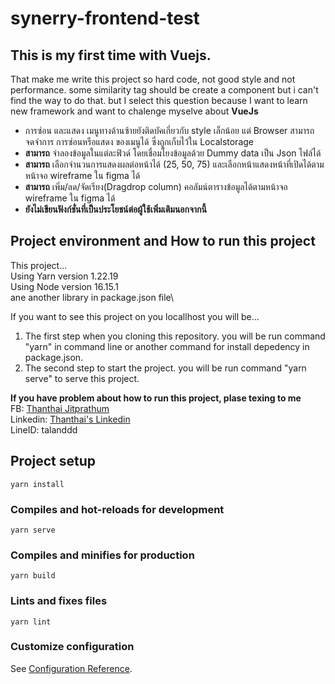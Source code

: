 # synerry-frontend-test

## This is my first time with Vuejs.
That make me write this project so hard code, not good style and not performance. some similarity tag should be create a component but i can't find the way to do that. but I select this question because I want to learn new framework and want to chalenge myselve about **VueJs**

- การซ่อน และแสดง เมนูทางด้านซ้ายยังติดบัคเกี่ยวกับ style เล็กน้อย แต่ Browser สามารถจดจำการ การซ่อนหรือแสดง ของเมนูได้ ซึ่งถูกเก็บไว้ใน Localstorage
- **สามารถ** จำลองข้อมูลในแต่ละฟิวด์ โดยเชื่อมโยงข้อมูลด้วย Dummy data เป็น Json ไฟล์ได้
- **สามารถ** เลือกจำนวนการแสดงผลต่อหน้าได้ (25, 50, 75) และเลือกหน้าแสดงหน้าที่เปิดได้ตามหน้าจอ wireframe ใน figma ได้
- **สามารถ** เพิ่ม/ลด/จัดเรียง(Dragdrop column) คอลัมน์ตารางข้อมูลได้ตามหน้าจอ wireframe ใน figma ได้
- **ยังไม่เขียนฟังก์ชั่นที่เป็นประโยชน์ต่อผู้ใช้เพิ่มเติมนอกจากนี้**

## Project environment and How to run this project
This project...\
Using Yarn version 1.22.19\
Using Node version 16.15.1\
ane another library in package.json file\

If you want to see this project on you locallhost you will be...
1. The first step when you cloning this repository. you will be run command "yarn" in command line or another command for install depedency in package.json.
2. The second step to start the project. you will be run command "yarn serve" to serve this project.

**If you have problem about how to run this project, plase texing to me**\
FB: [Thanthai Jitprathum](https://web.facebook.com/tanthai.jitprathum)\
Linkedin: [Thanthai's Linkedin](www.linkedin.com/in/thanthai-jitprathum)\
LineID: talanddd

## Project setup
```
yarn install
```

### Compiles and hot-reloads for development
```
yarn serve
```

### Compiles and minifies for production
```
yarn build
```

### Lints and fixes files
```
yarn lint
```

### Customize configuration
See [Configuration Reference](https://cli.vuejs.org/config/).
